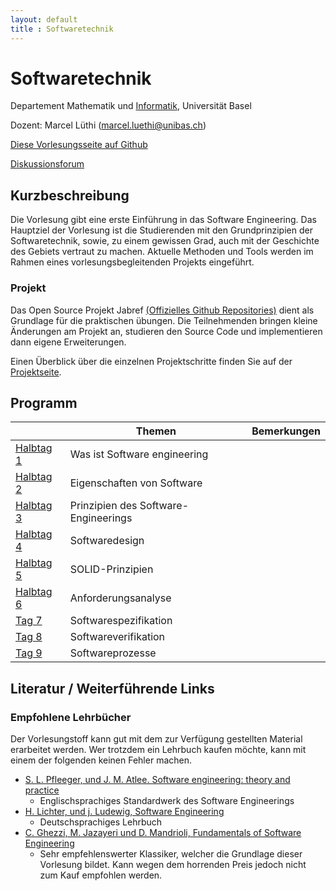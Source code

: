 ```yaml
---
layout: default
title : Softwaretechnik
---
```


# Softwaretechnik

Departement Mathematik und [Informatik](http://informatik.unibas.ch/), Universität Basel

Dozent: Marcel Lüthi (<marcel.luethi@unibas.ch>)

[Diese Vorlesungsseite auf Github](https://github.com/unibas-marcelluethi/software-engineering-gyminf)

[Diskussionsforum](https://github.com/unibas-marcelluethi/software-engineering-gyminf/discussions)


## Kurzbeschreibung

Die Vorlesung gibt eine erste Einführung in das Software Engineering.
Das Hauptziel der Vorlesung ist die Studierenden mit den Grundprinzipien der Softwaretechnik, sowie, zu einem gewissen Grad, auch mit der Geschichte des Gebiets vertraut zu machen. Aktuelle Methoden und Tools werden im Rahmen eines vorlesungsbegleitenden Projekts eingeführt.

### Projekt

Das Open Source Projekt Jabref [(Offizielles Github Repositories)](https://github.com/jabref/jabref) dient als Grundlage für die praktischen
übungen. Die Teilnehmenden bringen kleine Änderungen am Projekt an, studieren den Source Code und implementieren dann eigene Erweiterungen.

Einen Überblick über die einzelnen Projektschritte finden Sie auf der [Projektseite](project/project-summary.html).

## Programm

|  | Themen | Bemerkungen |
|------| ----- | --------- |
|[Halbtag 1](./day1) | Was ist Software engineering  | |
|[Halbtag 2](./day2) | Eigenschaften von Software | |
|[Halbtag 3](./day3) | Prinzipien des Software-Engineerings   | |
|[Halbtag 4](./day4) | Softwaredesign | |
|[Halbtag 5](./day5) | SOLID-Prinzipien| |
|[Halbtag 6](./day6)   | Anforderungsanalyse   | |
|[Tag 7](./comingsoon) | Softwarespezifikation  |  |
|[Tag 8](./comingsoon) | Softwareverifikation |  |
|[Tag 9](./comingsoon) | Softwareprozesse  | |


## Literatur / Weiterführende Links

### Empfohlene Lehrbücher

Der Vorlesungstoff kann gut mit dem zur Verfügung gestellten Material erarbeitet werden.
Wer trotzdem ein Lehrbuch kaufen möchte, kann mit einem der folgenden keinen Fehler machen. 


* [S. L. Pfleeger, und J. M. Atlee. Software engineering: theory and practice](https://www.pearson.com/us/higher-education/program/Pfleeger-Pfleeger-Software-Engineering-4-4th-Edition/PGM58925.html)
    * Englischsprachiges Standardwerk des Software Engineerings
* [H. Lichter, und j. Ludewig, Software Engineering](https://www.orellfuessli.ch/shop/home/artikeldetails/A1030132020)
    * Deutschsprachiges Lehrbuch
* [C. Ghezzi, M. Jazayeri und D. Mandrioli, Fundamentals of Software Engineering](https://www.pearson.com/us/higher-education/program/Ghezzi-Fundamentals-of-Software-Engineering-2nd-Edition/PGM13112.html)
    * Sehr empfehlenswerter Klassiker, welcher die Grundlage dieser Vorlesung bildet. Kann wegen dem horrenden Preis jedoch nicht zum Kauf empfohlen werden.


